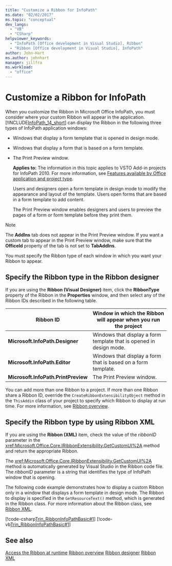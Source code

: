 ```yaml
---
title: "Customize a Ribbon for InfoPath"
ms.date: "02/02/2017"
ms.topic: "conceptual"
dev_langs:
  - "VB"
  - "CSharp"
helpviewer_keywords:
  - "InfoPath [Office development in Visual Studio], Ribbon"
  - "Ribbon [Office development in Visual Studio], InfoPath"
author: John-Hart
ms.author: johnhart
manager: jillfra
ms.workload:
  - "office"
---
```

# Customize a Ribbon for InfoPath
  When you customize the Ribbon in Microsoft Office InfoPath, you must consider where your custom Ribbon will appear in the application. [!INCLUDE[InfoPath_14_short](../vsto/includes/infopath-14-short-md.md)] can display the Ribbon in the following three types of InfoPath application windows:

- Windows that display a form template that is opened in design mode.

- Windows that display a form that is based on a form template.

- The Print Preview window.

  **Applies to:** The information in this topic applies to VSTO Add-in projects for InfoPath 2010. For more information, see [Features available by Office application and project type](../vsto/features-available-by-office-application-and-project-type.md).

  Users and designers open a form template in design mode to modify the appearance and layout of the template. Users open forms that are based in a form template to add content.

  The Print Preview window enables designers and users to preview the pages of a form or form template before they print them.

> [!NOTE]
>  The **AddIns** tab does not appear in the Print Preview window. If you want a custom tab to appear in the Print Preview window, make sure that the **OfficeId** property of the tab is not set to **TabAddIns**.

 You must specify the Ribbon type of each window in which you want your Ribbon to appear.

## Specify the Ribbon type in the Ribbon designer
 If you are using the **Ribbon (Visual Designer)** item, click the **RibbonType** property of the Ribbon in the **Properties** window, and then select any of the Ribbon IDs described in the following table.

|Ribbon ID|Window in which the Ribbon will appear when you run the project|
|---------------|---------------------------------------------------------------------|
|**Microsoft.InfoPath.Designer**|Windows that display a form template that is opened in design mode.|
|**Microsoft.InfoPath.Editor**|Windows that display a form that is based on a form template.|
|**Microsoft.InfoPath.PrintPreview**|The Print Preview window.|

 You can add more than one Ribbon to a project. If more than one Ribbon share a Ribbon ID, override the `CreateRibbonExtensibilityObject` method in the `ThisAddin` class of your project to specify which Ribbon to display at run time. For more information, see [Ribbon overview](../vsto/ribbon-overview.md).

## Specify the Ribbon type by using Ribbon XML
 If you are using the **Ribbon (XML)** item, check the value of the *ribbonID* parameter in the <xref:Microsoft.Office.Core.IRibbonExtensibility.GetCustomUI%2A> method and return the appropriate Ribbon.

 The <xref:Microsoft.Office.Core.IRibbonExtensibility.GetCustomUI%2A> method is automatically generated by Visual Studio in the Ribbon code file. The *ribbonID* parameter is a string that identifies the type of InfoPath window that is opening.

 The following code example demonstrates how to display a custom Ribbon only in a window that displays a form template in design mode. The Ribbon to display is specified in the `GetResourceText()` method, which is generated in the Ribbon class. For more information about the Ribbon class, see [Ribbon XML](../vsto/ribbon-xml.md).

 [!code-csharp[Trin_RibbonInfoPathBasic#1](../vsto/codesnippet/CSharp/myinfopathproject/ribbon.cs#1)]
 [!code-vb[Trin_RibbonInfoPathBasic#1](../vsto/codesnippet/VisualBasic/myinfopathproject/ribbon.vb#1)]

## See also
 [Access the Ribbon at runtime](../vsto/accessing-the-ribbon-at-run-time.md)
 [Ribbon overview](../vsto/ribbon-overview.md)
 [Ribbon designer](../vsto/ribbon-designer.md)
 [Ribbon XML](../vsto/ribbon-xml.md)
